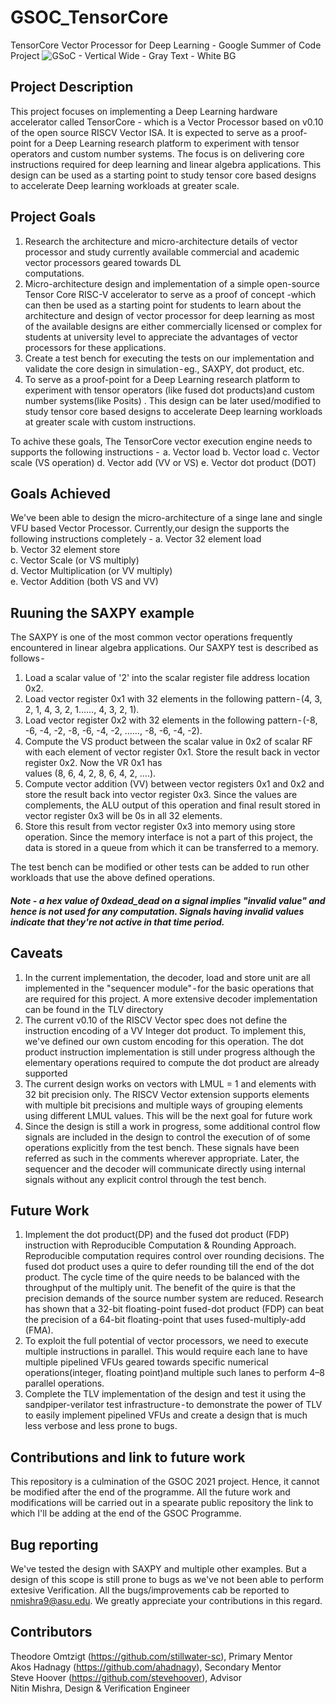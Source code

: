 # GSOC_TensorCore
TensorCore Vector Processor for Deep Learning - Google Summer of Code Project
![GSoC - Vertical Wide - Gray Text - White BG](https://user-images.githubusercontent.com/61764809/130463041-5dd7a87e-301f-40c8-8e96-9870d8a67aa6.png)

## Project Description
This project focuses on implementing a Deep Learning hardware accelerator called TensorCore - which is a Vector Processor based on v0.10 of the open source RISCV Vector ISA.
It is expected to serve as a proof-point for a Deep Learning research platform to experiment with tensor operators and custom number systems. The focus is on delivering core instructions required for deep learning and linear algebra applications. This design can be used as a starting point to study tensor core based designs to accelerate Deep learning workloads at greater scale.

## Project Goals
1. Research the architecture and micro-architecture details of vector processor and study currently available commercial and academic vector processors geared towards DL    
   computations.
2. Micro-architecture design and implementation of a simple open-source Tensor Core RISC-V accelerator to serve as a proof of concept -which can then be used as a starting point 
   for students to learn about the architecture and design of vector processor for deep learning as most of the available designs are either commercially licensed or complex for  
   students at university level to appreciate the advantages of vector processors for these applications. 
3. Create a test bench for executing the tests on our implementation and validate the core design in simulation - eg., SAXPY, dot product, etc.
4. To serve as a proof-point for a Deep Learning research platform to experiment with tensor operators (like fused dot products)and custom number systems(like Posits) . This 
   design can be later used/modified to study tensor core based designs to accelerate Deep learning workloads at greater scale with custom instructions.

To achive these goals, The TensorCore vector execution engine needs to supports the following instructions - 
a. Vector load
b. Vector load
c. Vector scale (VS operation)
d. Vector add (VV or VS)
e. Vector dot product (DOT)

## Goals Achieved
We've been able to design the micro-architecture of a singe lane and single VFU based Vector Processor. Currently,our design the supports the following instructions completely - 
a. Vector 32 element load\
b. Vector 32 element store\
c. Vector Scale (or VS multiply)\
d. Vector Multiplication (or VV multiply)\
e. Vector Addition (both VS and VV)

## Ruuning the SAXPY example
The SAXPY is one of the most common vector operations frequently encountered in linear algebra applications. Our SAXPY test is described as follows - 
1. Load a scalar value of '2' into the scalar register file address location 0x2.
2. Load vector register 0x1 with 32 elements in the following pattern - (4, 3, 2, 1, 4, 3, 2, 1……, 4, 3, 2, 1).
3. Load vector register 0x2 with 32 elements  in the following pattern - (-8, -6, -4, -2, -8, -6, -4, -2, ……, -8, -6, -4, -2).
4. Compute the VS product between the scalar value in 0x2 of scalar RF with each element of vector register 0x1. Store the result back in vector register 0x2. Now the VR 0x1 has   
   values (8, 6, 4, 2, 8, 6, 4, 2, ….).
5. Compute vector addition (VV) between vector registers 0x1 and 0x2 and store the result back into vector register 0x3. Since the values are complements, the ALU output of this 
   operation and final result stored in vector register 0x3 will be 0s in all 32 elements.
6. Store this result from vector register 0x3 into memory using store operation. Since the memory interface is not a part of this project, the data is stored in a queue from which 
   it can be transferred to a memory.
   
The test bench can be modified or other tests can be added to run other workloads that use the above defined operations. 
   
##### Note - a hex value of 0xdead_dead on a signal implies "invalid value" and hence is not used for any computation. Signals having invalid values indicate that they're not active in that time period. 

## Caveats
1. In the current implementation, the decoder, load and store unit are all implemented in the "sequencer module" - for the basic operations that are required for this project. A 
   more extensive decoder implementation can be found in the TLV directory
2. The current v0.10 of the RISCV Vector spec does not define the instruction encoding of a VV Integer dot product. To implement this, we've defined our own custom encoding for 
   this operation. The dot product instruction implementation is still under progress although the elementary operations required to compute the dot product are already supported
3. The current design works on vectors with LMUL = 1 and elements with 32 bit precision only. The RISCV Vector extension supports elements with multiple bit precisions and 
   multiple ways of grouping elements using different LMUL values. This will be the next goal for future work
4. Since the design is still a work in progress, some additional control flow signals are included in the design to control the execution of of some operations explicitly from the 
   test bench. These signals have been referred as such in the comments wherever appropriate. Later, the sequencer and the decoder will communicate directly using internal signals 
   without any explicit control through the test bench.

## Future Work
1. Implement the dot product(DP) and the fused dot product (FDP) instruction with Reproducible Computation & Rounding Approach. 
   Reproducible computation requires control over rounding decisions. The fused dot product uses a quire to defer rounding till the end of the dot product. The cycle time of the 
   quire needs to be balanced with the throughput of the multiply unit. The benefit of the quire is that the precision demands of the source number system are reduced. Research 
   has shown that a 32-bit floating-point fused-dot product (FDP) can beat the precision of a 64-bit floating-point that uses fused-multiply-add (FMA). 
2. To exploit the full potential of vector processors, we need to execute multiple instructions in parallel. This would require each lane to have multiple pipelined VFUs geared 
   towards specific numerical operations(integer, floating point)and multiple such lanes to perform 4–8 parallel operations. 
3. Complete the TLV implementation of the design and test it using the sandpiper-verilator test infrastructure - to demonstrate the power of TLV to easily implement pipelined VFUs 
   and create a design that is much less verbose and less prone to bugs.

## Contributions and link to future work
This repository is a culmination of the GSOC 2021 project. Hence, it cannot be modified after the end of the programme. All the future work and modifications will be carried out in a spearate public repository the link to which I'll be adding at the end of the GSOC Programme. 

## Bug reporting
We've tested the design with SAXPY and multiple other examples. But a design of this scope is still prone to bugs as we've not been able to perform extesive Verification. All the bugs/improvements cab be reported to nmishra9@asu.edu. We greatly appreciate your contributions in this regard.

## Contributors
Theodore Omtzigt (https://github.com/stillwater-sc), Primary Mentor\
Akos Hadnagy (https://github.com/ahadnagy), Secondary Mentor\
Steve Hoover (https://github.com/stevehoover), Advisor\
Nitin Mishra, Design & Verification Engineer
